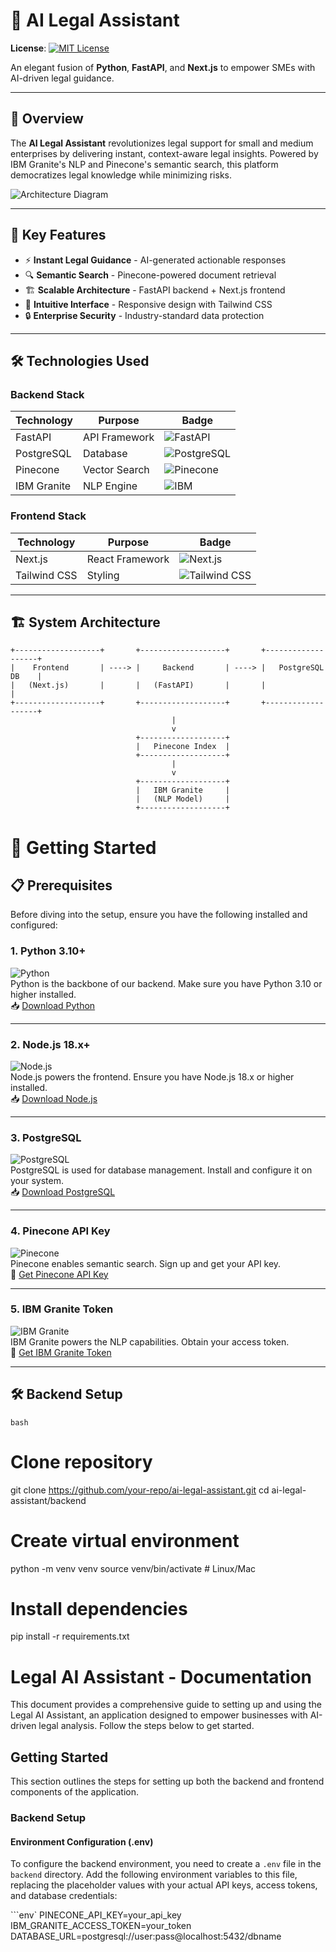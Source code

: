# 🚀 AI Legal Assistant

**License**: [![MIT License](https://img.shields.io/badge/License-MIT-green.svg)](LICENSE)

An elegant fusion of **Python**, **FastAPI**, and **Next.js** to empower SMEs with AI-driven legal guidance.

---

## 🌟 Overview

The **AI Legal Assistant** revolutionizes legal support for small and medium enterprises by delivering instant, context-aware legal insights. Powered by IBM Granite's NLP and Pinecone's semantic search, this platform democratizes legal knowledge while minimizing risks.

![Architecture Diagram](https://via.placeholder.com/800x400?text=AI+Legal+Assistant+Architecture+Diagram+Placeholder)

---

## 🔑 Key Features

- ⚡ **Instant Legal Guidance** - AI-generated actionable responses
- 🔍 **Semantic Search** - Pinecone-powered document retrieval
- 🏗️ **Scalable Architecture** - FastAPI backend + Next.js frontend
- 🎨 **Intuitive Interface** - Responsive design with Tailwind CSS
- 🔒 **Enterprise Security** - Industry-standard data protection

---

## 🛠️ Technologies Used

### **Backend Stack**
| Technology | Purpose | Badge |
|------------|---------|-------|
| FastAPI    | API Framework | ![FastAPI](https://img.shields.io/badge/FastAPI-005571?style=flat&logo=fastapi) |
| PostgreSQL | Database | ![PostgreSQL](https://img.shields.io/badge/PostgreSQL-316192?style=flat&logo=postgresql) |
| Pinecone   | Vector Search | ![Pinecone](https://img.shields.io/badge/Pinecone-430098?style=flat&logo=pinecone) |
| IBM Granite | NLP Engine | ![IBM](https://img.shields.io/badge/IBM%20Granite-052FAD?style=flat&logo=ibm) |

### **Frontend Stack**
| Technology | Purpose | Badge |
|------------|---------|-------|
| Next.js    | React Framework | ![Next.js](https://img.shields.io/badge/Next.js-000000?style=flat&logo=nextdotjs) |
| Tailwind CSS | Styling | ![Tailwind CSS](https://img.shields.io/badge/Tailwind_CSS-38B2AC?style=flat&logo=tailwind-css) |

---

## 🏗 System Architecture

```plaintext
+-------------------+       +-------------------+       +-------------------+
|    Frontend       | ----> |     Backend       | ----> |   PostgreSQL DB    |
|   (Next.js)       |       |   (FastAPI)       |       |                   |
+-------------------+       +-------------------+       +-------------------+
                                    |
                                    v
                            +-------------------+
                            |   Pinecone Index  |
                            +-------------------+
                                    |
                                    v
                            +-------------------+
                            |   IBM Granite     |
                            |   (NLP Model)     |
                            +-------------------+

```
# 🚀 Getting Started

## 📋 Prerequisites

Before diving into the setup, ensure you have the following installed and configured:

### 1. **Python 3.10+**
![Python](https://img.shields.io/badge/Python-3.10%2B-blue?logo=python&logoColor=white)  
Python is the backbone of our backend. Make sure you have Python 3.10 or higher installed.  
📥 [Download Python](https://www.python.org/downloads/)

---

### 2. **Node.js 18.x+**
![Node.js](https://img.shields.io/badge/Node.js-18.x%2B-green?logo=node.js&logoColor=white)  
Node.js powers the frontend. Ensure you have Node.js 18.x or higher installed.  
📥 [Download Node.js](https://nodejs.org/)

---

### 3. **PostgreSQL**
![PostgreSQL](https://img.shields.io/badge/PostgreSQL-13%2B-blue?logo=postgresql&logoColor=white)  
PostgreSQL is used for database management. Install and configure it on your system.  
📥 [Download PostgreSQL](https://www.postgresql.org/download/)

---

### 4. **Pinecone API Key**
![Pinecone](https://img.shields.io/badge/Pinecone-API%20Key-orange?logo=pinecone&logoColor=white)  
Pinecone enables semantic search. Sign up and get your API key.  
🔑 [Get Pinecone API Key](https://www.pinecone.io/)

---

### 5. **IBM Granite Token**
![IBM Granite](https://img.shields.io/badge/IBM%20Granite-Token-blue?logo=ibm&logoColor=white)  
IBM Granite powers the NLP capabilities. Obtain your access token.  
🔑 [Get IBM Granite Token](https://www.ibm.com/cloud/watson-natural-language-understanding)

---

## 🛠️ Backend Setup

```bash```
# Clone repository
git clone https://github.com/your-repo/ai-legal-assistant.git
cd ai-legal-assistant/backend

# Create virtual environment
python -m venv venv
source venv/bin/activate  # Linux/Mac

# Install dependencies
pip install -r requirements.txt

# Legal AI Assistant - Documentation

This document provides a comprehensive guide to setting up and using the Legal AI Assistant, an application designed to empower businesses with AI-driven legal analysis. Follow the steps below to get started.

## Getting Started

This section outlines the steps for setting up both the backend and frontend components of the application.

### Backend Setup

#### Environment Configuration (.env)

To configure the backend environment, you need to create a `.env` file in the `backend` directory. Add the following environment variables to this file, replacing the placeholder values with your actual API keys, access tokens, and database credentials:

```env`
PINECONE_API_KEY=your_api_key
IBM_GRANITE_ACCESS_TOKEN=your_token
DATABASE_URL=postgresql://user:pass@localhost:5432/dbname
